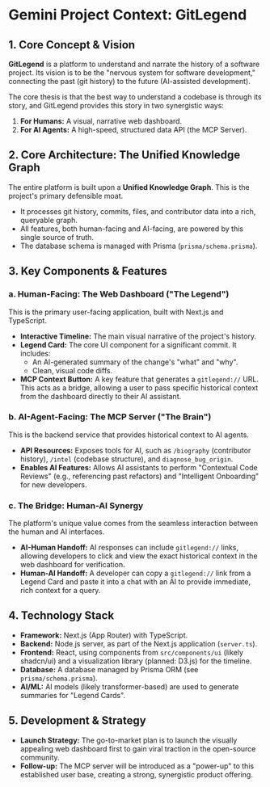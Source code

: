 # Gemini Project Context: GitLegend

## 1. Core Concept & Vision

**GitLegend** is a platform to understand and narrate the history of a software project. Its vision is to be the "nervous system for software development," connecting the past (git history) to the future (AI-assisted development).

The core thesis is that the best way to understand a codebase is through its story, and GitLegend provides this story in two synergistic ways:
1.  **For Humans:** A visual, narrative web dashboard.
2.  **For AI Agents:** A high-speed, structured data API (the MCP Server).

## 2. Core Architecture: The Unified Knowledge Graph

The entire platform is built upon a **Unified Knowledge Graph**. This is the project's primary defensible moat.

- It processes git history, commits, files, and contributor data into a rich, queryable graph.
- All features, both human-facing and AI-facing, are powered by this single source of truth.
- The database schema is managed with Prisma (`prisma/schema.prisma`).

## 3. Key Components & Features

### a. Human-Facing: The Web Dashboard ("The Legend")

This is the primary user-facing application, built with Next.js and TypeScript.

- **Interactive Timeline:** The main visual narrative of the project's history.
- **Legend Card:** The core UI component for a significant commit. It includes:
    - An AI-generated summary of the change's "what" and "why".
    - Clean, visual code diffs.
- **MCP Context Button:** A key feature that generates a `gitlegend://` URL. This acts as a bridge, allowing a user to pass specific historical context from the dashboard directly to their AI assistant.

### b. AI-Agent-Facing: The MCP Server ("The Brain")

This is the backend service that provides historical context to AI agents.

- **API Resources:** Exposes tools for AI, such as `/biography` (contributor history), `/intel` (codebase structure), and `diagnose_bug_origin`.
- **Enables AI Features:** Allows AI assistants to perform "Contextual Code Reviews" (e.g., referencing past refactors) and "Intelligent Onboarding" for new developers.

### c. The Bridge: Human-AI Synergy

The platform's unique value comes from the seamless interaction between the human and AI interfaces.

- **AI-Human Handoff:** AI responses can include `gitlegend://` links, allowing developers to click and view the exact historical context in the web dashboard for verification.
- **Human-AI Handoff:** A developer can copy a `gitlegend://` link from a Legend Card and paste it into a chat with an AI to provide immediate, rich context for a query.

## 4. Technology Stack

- **Framework:** Next.js (App Router) with TypeScript.
- **Backend:** Node.js server, as part of the Next.js application (`server.ts`).
- **Frontend:** React, using components from `src/components/ui` (likely shadcn/ui) and a visualization library (planned: D3.js) for the timeline.
- **Database:** A database managed by Prisma ORM (see `prisma/schema.prisma`).
- **AI/ML:** AI models (likely transformer-based) are used to generate summaries for "Legend Cards".

## 5. Development & Strategy

- **Launch Strategy:** The go-to-market plan is to launch the visually appealing web dashboard first to gain viral traction in the open-source community.
- **Follow-up:** The MCP server will be introduced as a "power-up" to this established user base, creating a strong, synergistic product offering.
